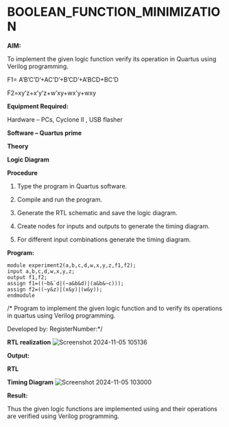# BOOLEAN_FUNCTION_MINIMIZATION

**AIM:**

To implement the given logic function verify its operation in Quartus using Verilog programming.

F1= A’B’C’D’+AC’D’+B’CD’+A’BCD+BC’D 

F2=xy’z+x’y’z+w’xy+wx’y+wxy

**Equipment Required:**

Hardware – PCs, Cyclone II , USB flasher

**Software – Quartus prime**

**Theory**

**Logic Diagram**

**Procedure**

1.	Type the program in Quartus software.

2.	Compile and run the program.

3.	Generate the RTL schematic and save the logic diagram.

4.	Create nodes for inputs and outputs to generate the timing diagram.

5.	For different input combinations generate the timing diagram.


**Program:**
```
module experiment2(a,b,c,d,w,x,y,z,f1,f2);
input a,b,c,d,w,x,y,z;
output f1,f2;
assign f1=((~b&`d|(~a&b&d)|(a&b&~c)));
assign f2=((~y&z)|(x&y)|(w&y));
endmodule
```
/* Program to implement the given logic function and to verify its operations in quartus using Verilog programming. 

Developed by: RegisterNumber:*/


**RTL realization**
![Screenshot 2024-11-05 105136](https://github.com/user-attachments/assets/173a3726-d6bb-4e9e-8221-9b3ca5102ee0)


**Output:**

**RTL**

**Timing Diagram**
![Screenshot 2024-11-05 103000](https://github.com/user-attachments/assets/7fefdd17-9f27-4698-bd76-e7c294217578)

**Result:**

Thus the given logic functions are implemented using and their operations are verified using Verilog programming.

